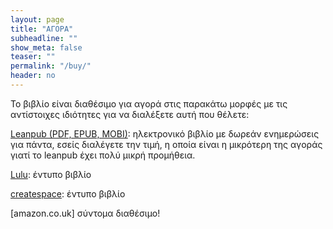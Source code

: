 ```yaml
---
layout: page
title: "ΑΓΟΡΑ"
subheadline: ""
show_meta: false
teaser: ""
permalink: "/buy/"
header: no
---
```


Το βιβλίο είναι διαθέσιμο για αγορά στις παρακάτω μορφές με τις αντίστοιχες ιδιότητες για να διαλέξετε αυτή που θέλετε:

[Leanpub (PDF, EPUB, MOBI)](https://leanpub.com/pibook): ηλεκτρονικό βιβλίο με δωρεάν ενημερώσεις για πάντα, εσείς διαλέγετε την τιμή, η οποία είναι η μικρότερη της αγοράς γιατί το leanpub έχει πολύ μικρή προμήθεια.

[Lulu](http://www.lulu.com/content/paperback-book/programming-interactivity/18529446): έντυπο βιβλίο

[createspace](https://www.createspace.com/6057635): έντυπο βιβλίο

[amazon.co.uk] σύντομα διαθέσιμο!

